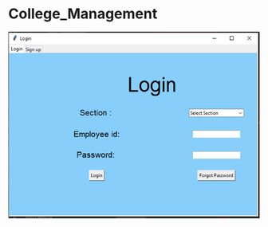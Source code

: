 ﻿# College_Management
![alt text](https://github.com/prashik287/College_Management/blob/main/login.png)
